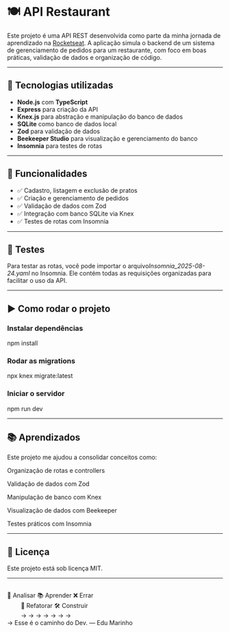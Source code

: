 # 🍽️ API Restaurant

Este projeto é uma API REST desenvolvida como parte da minha jornada de aprendizado na [Rocketseat](https://www.rocketseat.com.br/). A aplicação simula o backend de um sistema de gerenciamento de pedidos para um restaurante, com foco em boas práticas, validação de dados e organização de código.


---


## 🚀 Tecnologias utilizadas

- **Node.js** com **TypeScript**
- **Express** para criação da API
- **Knex.js** para abstração e manipulação do banco de dados
- **SQLite** como banco de dados local
- **Zod** para validação de dados
- **Beekeeper Studio** para visualização e gerenciamento do banco
- **Insomnia** para testes de rotas


---


## 📌 Funcionalidades

- ✅ Cadastro, listagem e exclusão de pratos
- ✅ Criação e gerenciamento de pedidos
- ✅ Validação de dados com Zod
- ✅ Integração com banco SQLite via Knex
- ✅ Testes de rotas com Insomnia


---


## 🧪 Testes

Para testar as rotas, você pode importar o arquivo*Insomnia_2025-08-24.yaml* no Insomnia. Ele contém todas as requisições organizadas para facilitar o uso da API.


---


## ▶️ Como rodar o projeto


### Instalar dependências
npm install

### Rodar as migrations
npx knex migrate:latest

### Iniciar o servidor
npm run dev


---


## 📚 Aprendizados
Este projeto me ajudou a consolidar conceitos como:

Organização de rotas e controllers

Validação de dados com Zod

Manipulação de banco com Knex

Visualização de dados com Beekeeper

Testes práticos com Insomnia


---


## 📄 Licença
Este projeto está sob licença MIT.


---

##
🧠 Analisar 📚 Aprender ❌ Errar  
   🔁 Refatorar  🛠️ Construir  
          → → → → → → →  
→ Esse é o caminho do Dev. — Edu Marinho


